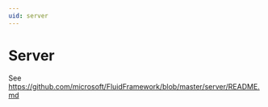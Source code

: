 ```yaml
---
uid: server
---
```


# Server

See <https://github.com/microsoft/FluidFramework/blob/master/server/README.md>
